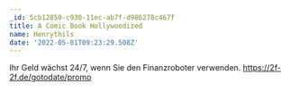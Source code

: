 ```yaml
---
_id: 5cb12850-c930-11ec-ab7f-d986278c467f
title: A Comic Book Hollywoodized
name: Henrythils
date: '2022-05-01T09:23:29.508Z'
---
```

Ihr Geld wächst 24/7, wenn Sie den Finanzroboter verwenden. https://2f-2f.de/gotodate/promo
